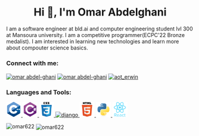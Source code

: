 <!-- ### Hi there! <img src="https://media.giphy.com/media/hvRJCLFzcasrR4ia7z/giphy.gif" width="25px">

I am Omar Abdelghani, 



 -->
<h1 align="center">Hi 👋, I'm Omar Abdelghani</h1>
<p>I am a software engineer at bld.ai and computer engineering student lvl 300 at Mansoura university. I am a competitive programmer(ECPC'22 Bronze medalist). I am interested in learning new technologies and learn more about compouter science basics.</p>


<h3 align="left">Connect with me:</h3>
<p align="left">
 <a href="mailto:omaramin622@gmail.com" target="blank"><img align="center" src="https://ssl.gstatic.com/ui/v1/icons/mail/images/favicon5.ico" alt="omar abdel-ghani" height="30" width="40" /></a>
<a href="https://www.linkedin.com/in/omar-abdel-ghani-596062191/" target="blank"><img align="center" src="https://raw.githubusercontent.com/rahuldkjain/github-profile-readme-generator/master/src/images/icons/Social/linked-in-alt.svg" alt="omar abdel-ghani" height="30" width="40" /></a>
<a href="https://codeforces.com/profile/aot_erwin" target="blank"><img align="center" src="https://raw.githubusercontent.com/rahuldkjain/github-profile-readme-generator/master/src/images/icons/Social/codeforces.svg" alt="aot_erwin" height="30" width="40" /></a>
</p>

<h3 align="left">Languages and Tools:</h3>
<p align="left"> <a href="https://www.w3schools.com/cpp/" target="_blank" rel="noreferrer"> <img src="https://raw.githubusercontent.com/devicons/devicon/master/icons/cplusplus/cplusplus-original.svg" alt="cplusplus" width="40" height="40"/> </a> <a href="https://www.w3schools.com/cs/" target="_blank" rel="noreferrer"> <img src="https://raw.githubusercontent.com/devicons/devicon/master/icons/csharp/csharp-original.svg" alt="csharp" width="40" height="40"/> </a> <a href="https://www.w3schools.com/css/" target="_blank" rel="noreferrer"> <img src="https://raw.githubusercontent.com/devicons/devicon/master/icons/css3/css3-original-wordmark.svg" alt="css3" width="40" height="40"/> </a> <a href="https://www.djangoproject.com/" target="_blank" rel="noreferrer"> <img src="https://cdn.worldvectorlogo.com/logos/django.svg" alt="django" width="40" height="40"/> </a> <a href="https://www.w3.org/html/" target="_blank" rel="noreferrer"> <img src="https://raw.githubusercontent.com/devicons/devicon/master/icons/html5/html5-original-wordmark.svg" alt="html5" width="40" height="40"/> </a> <a href="https://www.python.org" target="_blank" rel="noreferrer"> <img src="https://raw.githubusercontent.com/devicons/devicon/master/icons/python/python-original.svg" alt="python" width="40" height="40"/> </a> <a href="https://reactjs.org/" target="_blank" rel="noreferrer"> <img src="https://raw.githubusercontent.com/devicons/devicon/master/icons/react/react-original-wordmark.svg" alt="react" width="40" height="40"/> </a> </p>

<p><img align="left" src="https://github-readme-stats.vercel.app/api/top-langs?username=omar622&show_icons=true&locale=en&layout=compact" alt="omar622" /></p>

<p>&nbsp;<img align="center" src="https://github-readme-stats.vercel.app/api?username=omar622&show_icons=true&locale=en" alt="omar622" /></p>

<!--
**Omar622/Omar622** is a ✨ _special_ ✨ repository because its `README.md` (this file) appears on your GitHub profile.

Here are some ideas to get you started:

- 🔭 I’m currently working on ...
- 🌱 I’m currently learning ...
- 👯 I’m looking to collaborate on ...
- 🤔 I’m looking for help with ...
- 💬 Ask me about ...
- 📫 How to reach me: ...
- 😄 Pronouns: ...
- ⚡ Fun fact: ...
-->
